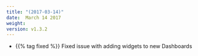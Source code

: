 ```yaml
---
title: "(2017-03-14)"
date:  March 14 2017
weight:
version: v1.3.2
---
```

- {{% tag fixed %}} Fixed issue with adding widgets to new Dashboards 
